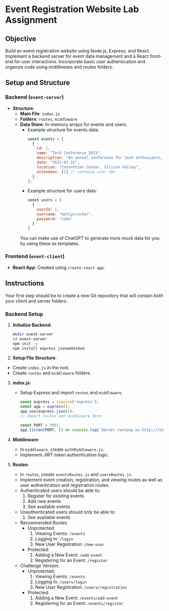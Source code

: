 # Event Registration Website Lab Assignment

## Objective
Build an event registration website using Node.js, Express, and React. Implement a backend server for event data management and a React front-end for user interactions. Incorporate basic user authentication and organize code using middleware and routes folders.

## Setup and Structure

### Backend (`event-server`)
- **Structure**:
  - **Main File**: `index.js`
  - **Folders**: `routes`, `middleware`
  - **Data Store**: In-memory arrays for events and users.
    - Example structure for events data:
      ```javascript
      const events = [
        {
          id: 1,
          name: "Tech Conference 2023",
          description: "An annual conference for tech enthusiasts, featuring talks from industry leaders, workshops, and networking opportunities.",
          date: "2023-07-15",
          location: "Convention Center, Silicon Valley", 
          attendees: [1] // contains user IDs
        }
      ];
      ```
    - Example structure for users data:
      ```javascript
      const users = [
        { 
          userId: 1, 
          username: "bettycrocker", 
          password: "cake" 
        }
      ]
      ```
    You can make use of ChatGPT to generate more mock data for you by using these as templates. 

### Frontend (`event-client`)
- **React App**: Created using `create-react-app`.

## Instructions
Your first step should be to create a new Git repository that will contain both your client and server folders.

### Backend Setup
1. **Initialize Backend**:
   ```bash
   mkdir event-server
   cd event-server
   npm init -y
   npm install express jsonwebtoken
   ```

2. **Setup File Structure**:

  * Create `index.js` in the root.
  * Create `routes` and `middleware` folders.

3. **index.js**:
  
    * Setup Express and import `routes` and `middleware`.
      ```js
      const express = require('express');
      const app = express();
      app.use(express.json());
      // Import routes and middleware here

      const PORT = 3001;
      app.listen(PORT, () => console.log(`Server running on http://localhost:${PORT}`));
      ```

4. **Middleware**:

    * In `middleware`, create `authMiddleware.js`.
    * Implement JWT token authentication logic.

5. **Routes**:

    * In `routes`, create `eventsRoutes.js` and `usersRoutes.js`.
    * Implement event creation, registration, and viewing routes as well as user authentication and registration routes.
    * Authenticated users should be able to:
      1. Register for existing events
      2. Add new events
      3. See available events
    * Unauthenticated users should only be able to:
      1. See available events
    * Recommended Routes
      - Unprotected:
        1. Viewing Events: `/events`
        2. Logging In: `/login`
        3. New User Registration: `/new-user`
      - Protected:
        1. Adding a New Event: `/add-event`
        2. Registering for an Event: `/register`
    * Challenge Version:
      - Unprotected:
        1. Viewing Events: `/events`
        2. Logging In: `/users/login`
        3. New User Registration: `/users/registration`
      - Protected:
        1. Adding a New Event: `/events/add-event`
        2. Registering for an Event: `/events/register`
